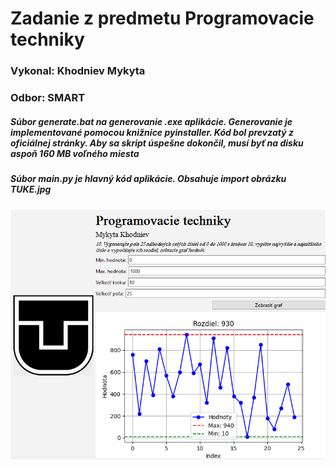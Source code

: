 # __Zadanie z predmetu Programovacie techniky__

### Vykonal: Khodniev Mykyta

### Odbor: SMART

##### Súbor generate.bat na generovanie .exe aplikácie. Generovanie je implementované pomocou knižnice pyinstaller. Kód bol prevzatý z oficiálnej stránky. Aby sa skript úspešne dokončil, musí byť na disku aspoň 160 MB voľného miesta

##### Súbor main.py je hlavný kód aplikácie. Obsahuje import obrázku TUKE.jpg

![__Vzhľad aplikácie:__](https://raw.githubusercontent.com/mykyta-Kho/zadanie-1/refs/heads/master/Images/priklad.png)
